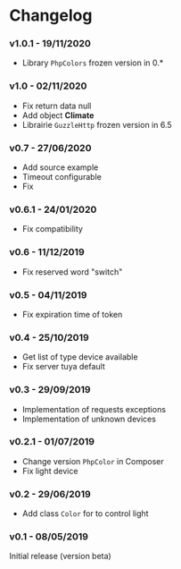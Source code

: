 # Changelog

### v1.0.1 - 19/11/2020

- Library `PhpColors` frozen version in 0.*


### v1.0 - 02/11/2020

- Fix return data null
- Add object **Climate**
- Librairie `GuzzleHttp` frozen version in 6.5


### v0.7 - 27/06/2020

- Add source example
- Timeout configurable
- Fix


### v0.6.1 - 24/01/2020

- Fix compatibility


### v0.6 - 11/12/2019

- Fix reserved word "switch"


### v0.5 - 04/11/2019

- Fix expiration time of token


### v0.4 - 25/10/2019

- Get list of type device available
- Fix server tuya default


### v0.3 - 29/09/2019

- Implementation of requests exceptions
- Implementation of unknown devices


### v0.2.1 - 01/07/2019

- Change version `PhpColor` in Composer
- Fix light device


### v0.2 - 29/06/2019

- Add class `Color` for to control light


### v0.1 - 08/05/2019

Initial release (version beta)